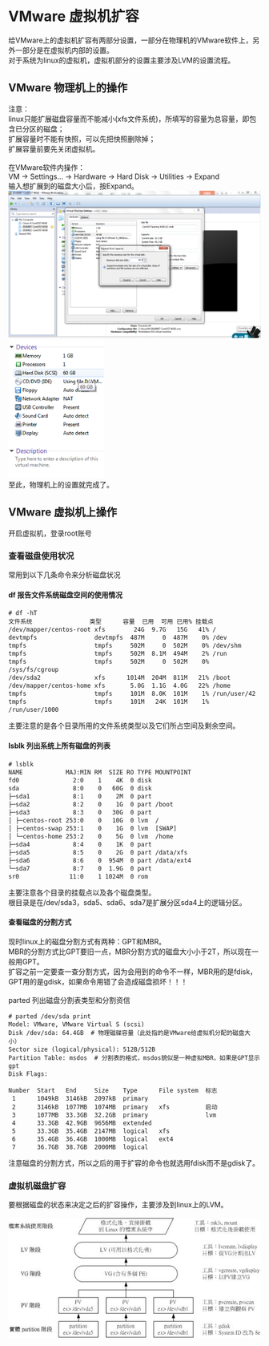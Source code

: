 # VMware 虚拟机扩容
给VMware上的虚拟机扩容有两部分设置，一部分在物理机的VMware软件上，另外一部分是在虚拟机内部的设置。</br>
对于系统为linux的虚拟机，虚拟机部分的设置主要涉及LVM的设置流程。

## VMware 物理机上的操作
注意：</br>
linux只能扩展磁盘容量而不能减小(xfs文件系统)，所填写的容量为总容量，即包含已分区的磁盘；</br>
扩展容量时不能有快照，可以先把快照删除掉；</br>
扩展容量前要先关闭虚拟机。</br>
</br>
在VMware软件内操作：</br>
VM -> Settings... -> Hardware -> Hard Disk -> Utilities -> Expand</br>
输入想扩展到的磁盘大小后，按Expand。</br>
![](https://github.com/dearxuany/Sharon_Technology_learning_note/blob/master/note_images/VMware_note_images/%E8%99%9A%E6%8B%9F%E6%9C%BA%E6%89%A9%E5%AE%B91.png)
</br>
![](https://github.com/dearxuany/Sharon_Technology_learning_note/blob/master/note_images/VMware_note_images/%E8%99%9A%E6%8B%9F%E6%9C%BA%E6%89%A9%E5%AE%B92.png)</br>
至此，物理机上的设置就完成了。

## VMware 虚拟机上操作
开启虚拟机，登录root账号

### 查看磁盘使用状况
常用到以下几条命令来分析磁盘状况
#### df 报告文件系统磁盘空间的使用情况
```
# df -hT
文件系统                类型      容量  已用  可用 已用% 挂载点
/dev/mapper/centos-root xfs        24G  9.7G   15G   41% /
devtmpfs                devtmpfs  487M     0  487M    0% /dev
tmpfs                   tmpfs     502M     0  502M    0% /dev/shm
tmpfs                   tmpfs     502M  8.1M  494M    2% /run
tmpfs                   tmpfs     502M     0  502M    0% /sys/fs/cgroup
/dev/sda2               xfs      1014M  204M  811M   21% /boot
/dev/mapper/centos-home xfs       5.0G  1.1G  4.0G   22% /home
tmpfs                   tmpfs     101M  8.0K  101M    1% /run/user/42
tmpfs                   tmpfs     101M   24K  101M    1% /run/user/1000
```
主要注意的是各个目录所用的文件系统类型以及它们所占空间及剩余空间。</br>

#### lsblk 列出系统上所有磁盘的列表
```
# lsblk
NAME            MAJ:MIN RM  SIZE RO TYPE MOUNTPOINT
fd0               2:0    1    4K  0 disk 
sda               8:0    0   60G  0 disk 
├─sda1            8:1    0    2M  0 part 
├─sda2            8:2    0    1G  0 part /boot
├─sda3            8:3    0   30G  0 part 
│ ├─centos-root 253:0    0   10G  0 lvm  /
│ ├─centos-swap 253:1    0    1G  0 lvm  [SWAP]
│ └─centos-home 253:2    0    5G  0 lvm  /home
├─sda4            8:4    0    1K  0 part 
├─sda5            8:5    0    2G  0 part /data/xfs
├─sda6            8:6    0  954M  0 part /data/ext4
└─sda7            8:7    0  1.9G  0 part 
sr0              11:0    1 1024M  0 rom  
```
主要注意各个目录的挂载点以及各个磁盘类型。</br>
根目录是在/dev/sda3，sda5、sda6、sda7是扩展分区sda4上的逻辑分区。

#### 查看磁盘的分割方式
现时linux上的磁盘分割方式有两种：GPT和MBR。</br>
MBR的分割方式比GPT要旧一点，MBR分割方式的磁盘大小小于2T，所以现在一般用GPT。</br>
扩容之前一定要查一查分割方式，因为会用到的命令不一样，MBR用的是fdisk，GPT用的是gdisk，如果命令用错了会造成磁盘损坏！！！</br>
</br>
parted 列出磁盘分割表类型和分割资信
```
# parted /dev/sda print
Model: VMware, VMware Virtual S (scsi)
Disk /dev/sda: 64.4GB  # 物理磁碟容量（此处指的是VMware给虚拟机分配的磁盘大小）
Sector size (logical/physical): 512B/512B
Partition Table: msdos  # 分割表的格式，msdos貌似是一种虚拟MBR，如果是GPT显示gpt
Disk Flags: 

Number  Start   End     Size    Type      File system  标志
 1      1049kB  3146kB  2097kB  primary
 2      3146kB  1077MB  1074MB  primary   xfs          启动
 3      1077MB  33.3GB  32.2GB  primary                lvm
 4      33.3GB  42.9GB  9656MB  extended
 5      33.3GB  35.4GB  2147MB  logical   xfs
 6      35.4GB  36.4GB  1000MB  logical   ext4
 7      36.7GB  38.7GB  2000MB  logical
```
注意磁盘的分割方式，所以之后的用于扩容的命令也就选用fdisk而不是gdisk了。

### 虚拟机磁盘扩容
要根据磁盘的状态来决定之后的扩容操作，主要涉及到linux上的LVM。</br>
</br>
![](https://github.com/dearxuany/Sharon_Technology_learning_note/blob/master/note_images/Linux_note_images/Linux%20LVM%E6%B5%81%E7%A8%8B.png)
